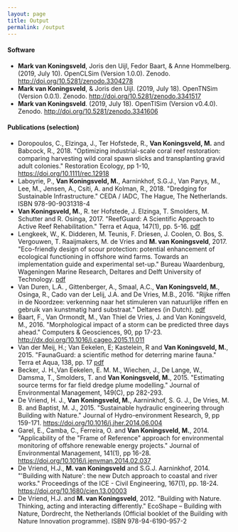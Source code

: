 ```yaml
---
layout: page
title: Output
permalink: /output
---
```


<h4>Software</h4>
<ul>
  <li><b>Mark van Koningsveld</b>, Joris den Uijl, Fedor Baart, & Anne Hommelberg. (2019, July 10). OpenCLSim (Version 1.0.0). Zenodo. <a href="http://doi.org/10.5281/zenodo.3304278">http://doi.org/10.5281/zenodo.3304278</a></li>
  <li><b>Mark van Koningsveld</b>, & Joris den Uijl. (2019, July 18). OpenTNSim (Version 0.0.1). Zenodo. <a href="http://doi.org/10.5281/zenodo.3341517">http://doi.org/10.5281/zenodo.3341517</a></li>
  <li><b>Mark van Koningsveld</b>. (2019, July 18). OpenTISim (Version v0.4.0). Zenodo. <a href="http://doi.org/10.5281/zenodo.3341606">http://doi.org/10.5281/zenodo.3341606</a></li>
</ul> 

<h4>Publications (selection)</h4>
<ul>
  <li>Doropoulos, C., Elzinga, J., Ter Hofstede, R., <b>Van Koningsveld, M.</b> and Babcock, R., 2018. "Optimizing industrial-scale coral reef restoration: comparing harvesting wild coral spawn slicks and transplanting gravid adult colonies." Restoration Ecology, pp 1-10, <a href="https://doi.org/10.1111/rec.12918">https://doi.org/10.1111/rec.12918</a></li>
  <li>Laboyrie, P., <b>Van Koningsveld, M.</b>, Aarninkhof, S.G.J., Van Parys, M., Lee, M., Jensen, A., Csiti, A. and Kolman, R., 2018. "Dredging for Sustainable Infrastructure." CEDA / IADC, The Hague, The Netherlands.  ISBN 978-90-9031318-4</li>
  <li><b>Van Koningsveld, M.</b>, R. ter Hofstede, J. Elzinga, T. Smolders, M. Schutter and R. Osinga, 2017. "ReefGuard: A Scientific Approach to Active Reef Rehabilitation." Terra et Aqua, 147(1), pp. 5-16. <a href="https://www.iadc-dredging.com/ul/cms/terraetaqua/document/5/1/7/517/517/1/article-reefguard-a-scientific-approach-to-active-reef-rehabilitation-147-1.pdf">pdf</a></li>
  <li>Lengkeek, W., K. Didderen, M. Teunis, F. Driesen, J. Coolen, O. Bos, S. Vergouwen, T. Raaijmakers, M. de Vries and <b>M. van Koningsveld</b>, 2017. "Eco-friendly design of scour protection: potential enhancement of ecological functioning in offshore wind farms. Towards an implementation guide and experimental set-up." Bureau Waardenburg, Wageningen Marine Research, Deltares and Delft University of Technology. <a href="http://www.buwa.nl/fileadmin/buwa_upload/Bureau_Waardenburg_rapporten/17-001_Bureau_Waardenburg_report_EcoFriendly_design_scour_protection.pdf">pdf</a></li>
  <li>Van Duren, L.A. , Gittenberger, A., Smaal, A.C., <b>Van Koningsveld, M.</b>, Osinga, R., Cado van der Lelij, J.A. and De Vries, M.B., 2016. "Rijke riffen in de Noordzee: verkenning naar het stimuleren van natuurlijke riffen en gebruik van kunstmatig hard substraat." Deltares (in Dutch). <a href="http://publications.deltares.nl/1221293_000.pdf">pdf</a></li>
  <li>Baart, F., Van Ormondt, M., Van Thiel de Vries, J. and Van Koningsveld, M., 2016. "Morphological impact of a storm can be predicted three days ahead." Computers & Geosciences, 90, pp 17-23. <a href="http://dx.doi.org/10.1016/j.cageo.2015.11.011">http://dx.doi.org/10.1016/j.cageo.2015.11.011</a></li>
  <li>Van der Meij, H.; Van Eekelen, E; Kastelein, R and <b>Van Koningsveld, M.</b>, 2015. "FaunaGuard: a scientific method for deterring marine fauna." Terra et Aqua, 138, pp. 17 <a href="https://www.iadc-dredging.com/ul/cms/terraetaqua/document/4/3/5/435/435/1/article-faunaguard-a-scientific-method-for-deterring-marine-fauna-terra-et-aqua-138-2.pdf">pdf</a></li>
  <li>Becker, J. H.,Van Eekelen, E. M. M., Wiechen, J., De Lange, W., Damsma, T., Smolders, T. and <b>Van Koningsveld, M.</b>, 2015. "Estimating source terms for far field dredge plume modelling." Journal of Environmental Management, 149(C), pp 282-293. <a href=""></a></li>
  <li>De Vriend, H. J., <b>Van Koningsveld, M.</b>, Aarninkhof, S. G. J., De Vries, M. B. and Baptist, M. J., 2015. "Sustainable hydraulic engineering through Building with Nature." Journal of Hydro-environment Research, 9, pp 159-171. <a href="https://doi.org/10.1016/j.jher.2014.06.004">https://doi.org/10.1016/j.jher.2014.06.004</a></li>
  <li>Garel, E., Camba, C., Ferreira, O. and <b>Van Koningsveld, M.</b>, 2014. "Applicability of the "Frame of Reference" approach for environmental monitoring of offshore renewable energy projects." Journal of Environmental Management, 141(1), pp 16-28. <a href="https://doi.org/10.1016/j.jenvman.2014.02.037">https://doi.org/10.1016/j.jenvman.2014.02.037</a></li> 
  <li>De Vriend, H.J., <b>M. van Koningsveld</b> and S.G.J. Aarninkhof, 2014. "'Building with Nature': the new Dutch approach to coastal and river works." Proceedings of the ICE - Civil Engineering, 167(1), pp. 18-24. <a href="https://doi.org/10.1680/cien.13.00003">https://doi.org/10.1680/cien.13.00003</a></li>
  <li>De Vriend, H.J. and <b>M. van Koningsveld</b>, 2012. "Building with Nature. Thinking, acting and interacting differently." EcoShape – Building with Nature, Dordrecht, the Netherlands (Official booklet of the Building with Nature Innovation programme). ISBN 978-94-6190-957-2</li>
</ul> 


